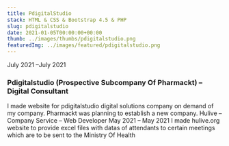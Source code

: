 ```yaml
---
title: PdigitalStudio
stack: HTML & CSS & Bootstrap 4.5 & PHP
slug: pdigitalstudio
date: 2021-01-05T00:00:00+00:00
thumb: ../images/thumbs/pdigitalstudio.png
featuredImg: ../images/featured/pdigitalstudio.png
---
```


July 2021 –July 2021

### Pdigitalstudio (Prospective  Subcompany Of Pharmackt) – Digital Consultant

I made website for pdigitalstudio digital solutions company on demand of my company. 
Pharmackt was planning to establish a new company. 
Hulive – Company Service – Web Developer 
May 2021 – May 2021 
I made hulive.org website to provide excel files with datas of attendants to certain 
meetings which are to be sent to the Ministry Of Health